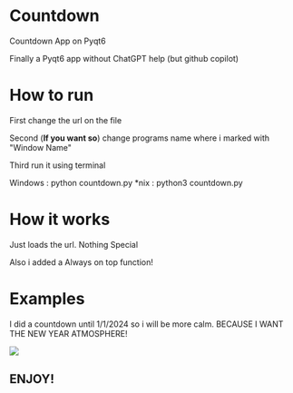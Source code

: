 # Countdown
Countdown App on Pyqt6

Finally a Pyqt6 app without ChatGPT help (but github copilot)

# How to run

First change the url on the file

Second (**If you want so**) change programs name where i marked with "Window Name"

Third run it using terminal

Windows : python countdown.py
*nix : python3 countdown.py

# How it works

Just loads the url. Nothing Special

Also i added a Always on top function!

# Examples

I did a countdown until 1/1/2024 so i will be more calm. BECAUSE I WANT THE NEW YEAR ATMOSPHERE!

<image src="https://i.imgur.com/tnMuB7i.png">

## ENJOY!
